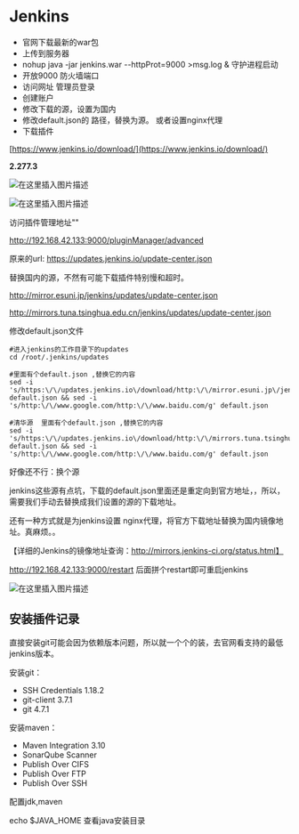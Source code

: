 # Jenkins

- 官网下载最新的war包
- 上传到服务器
- nohup java -jar jenkins.war --httpProt=9000 >msg.log &   守护进程启动
- 开放9000 防火墙端口
- 访问网址 管理员登录
- 创建账户
- 修改下载的源，设置为国内
- 修改default.json的 路径，替换为源。  或者设置nginx代理
- 下载插件

[https://www.jenkins.io/download/](https://www.jenkins.io/download/)





**2.277.3**

![在这里插入图片描述](https://img-blog.csdnimg.cn/20210425104436234.png?x-oss-process=image/watermark,type_ZmFuZ3poZW5naGVpdGk,shadow_10,text_aHR0cHM6Ly9ibG9nLmNzZG4ubmV0L3UwMTExMzgxOTA=,size_16,color_FFFFFF,t_70)





![在这里插入图片描述](https://img-blog.csdnimg.cn/20210425130248825.png?x-oss-process=image/watermark,type_ZmFuZ3poZW5naGVpdGk,shadow_10,text_aHR0cHM6Ly9ibG9nLmNzZG4ubmV0L3UwMTExMzgxOTA=,size_16,color_FFFFFF,t_70)



访问插件管理地址""

http://192.168.42.133:9000/pluginManager/advanced

原来的url:  https://updates.jenkins.io/update-center.json

替换国内的源，不然有可能下载插件特别慢和超时。

http://mirror.esuni.jp/jenkins/updates/update-center.json



http://mirrors.tuna.tsinghua.edu.cn/jenkins/updates/update-center.json

修改default.json文件

```shell
#进入jenkins的工作目录下的updates
cd /root/.jenkins/updates  

#里面有个default.json ,替换它的内容
sed -i 's/https:\/\/updates.jenkins.io\/download/http:\/\/mirror.esuni.jp\/jenkins/g' default.json && sed -i 's/http:\/\/www.google.com/http:\/\/www.baidu.com/g' default.json

#清华源  里面有个default.json ,替换它的内容
sed -i 's/https:\/\/updates.jenkins.io\/download/http:\/\/mirrors.tuna.tsinghua.edu.cn\/jenkins/g' default.json && sed -i 's/http:\/\/www.google.com/http:\/\/www.baidu.com/g' default.json
```

好像还不行：换个源

jenkins这些源有点坑，下载的default.json里面还是重定向到官方地址，，所以，需要我们手动去替换成我们设置的源的下载地址。

还有一种方式就是为jenkins设置 nginx代理，将官方下载地址替换为国内镜像地址。真麻烦。。







【详细的Jenkins的镜像地址查询：http://mirrors.jenkins-ci.org/status.html】


http://192.168.42.133:9000/restart 后面拼个restart即可重启jenkins



![在这里插入图片描述](https://img-blog.csdnimg.cn/20210425105128913.png?x-oss-process=image/watermark,type_ZmFuZ3poZW5naGVpdGk,shadow_10,text_aHR0cHM6Ly9ibG9nLmNzZG4ubmV0L3UwMTExMzgxOTA=,size_16,color_FFFFFF,t_70)





## 安装插件记录

直接安装git可能会因为依赖版本问题，所以就一个个的装，去官网看支持的最低jenkins版本。

安装git：

-  SSH Credentials  1.18.2
-  git-client 3.7.1
-  git 4.7.1

安装maven：

- Maven Integration 3.10
- SonarQube Scanner
- Publish Over CIFS 
- Publish Over FTP
- Publish Over SSH



配置jdk,maven

echo  $JAVA_HOME  查看java安装目录









